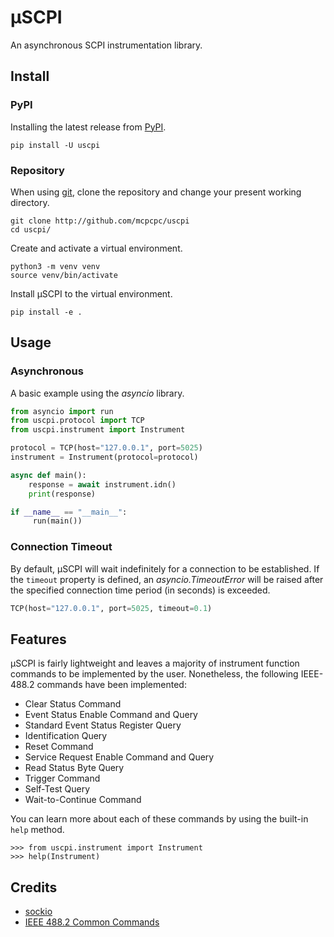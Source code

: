 # &mu;SCPI

An asynchronous SCPI instrumentation library.

## Install

### PyPI

Installing the latest release from [PyPI](https://pypi.org).

```console
pip install -U uscpi
```

### Repository

When using [git](https://git-scm.com), clone the repository and change your present working directory.

```console
git clone http://github.com/mcpcpc/uscpi
cd uscpi/
```

Create and activate a virtual environment.

```console
python3 -m venv venv
source venv/bin/activate
```

Install &mu;SCPI to the virtual environment.

```console
pip install -e .
```

## Usage

### Asynchronous

A basic example using the *asyncio* library.

```python
from asyncio import run
from uscpi.protocol import TCP
from uscpi.instrument import Instrument

protocol = TCP(host="127.0.0.1", port=5025)
instrument = Instrument(protocol=protocol)

async def main():
    response = await instrument.idn()
    print(response)

if __name__ == "__main__":
     run(main())
```

### Connection Timeout

By default, &mu;SCPI will wait indefinitely for a connection to be established. If the `timeout` property is defined, an *asyncio.TimeoutError* will be raised after the specified connection time period (in seconds) is exceeded.

```python
TCP(host="127.0.0.1", port=5025, timeout=0.1)
```

## Features

&mu;SCPI is fairly lightweight and leaves a majority of instrument function commands to be implemented by the user. Nonetheless, the following IEEE-488.2 commands have been implemented:

- Clear Status Command
- Event Status Enable Command and Query
- Standard Event Status Register Query
- Identification Query
- Reset Command
- Service Request Enable Command and Query
- Read Status Byte Query
- Trigger Command
- Self-Test Query
- Wait-to-Continue Command

You can learn more about each of these commands by using the built-in `help` method.

```pycon
>>> from uscpi.instrument import Instrument
>>> help(Instrument)
```

## Credits

- [sockio](https://github.com/tiagocoutinho/sockio)
- [IEEE 488.2 Common Commands](https://rfmw.em.keysight.com/spdhelpfiles/truevolt/webhelp/US/Content/__I_SCPI/IEEE-488_Common_Commands.htm)
